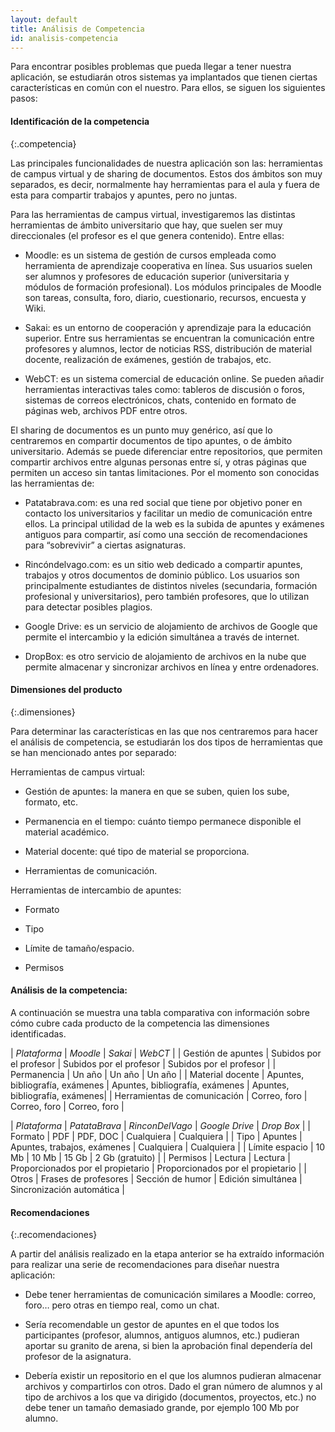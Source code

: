 ```yaml
---
layout: default
title: Análisis de Competencia
id: analisis-competencia
---
```


Para encontrar posibles problemas que pueda llegar a tener nuestra aplicación, se estudiarán otros sistemas ya implantados que tienen ciertas características en común con el nuestro. Para ellos, se siguen los siguientes pasos:

#### Identificación de la competencia
{:.competencia}

Las principales funcionalidades de nuestra aplicación son las: herramientas de campus virtual y de sharing de documentos. Estos dos ámbitos son muy separados, es decir, normalmente hay herramientas para el aula y fuera de esta para compartir trabajos y apuntes, pero no juntas.

Para las herramientas de campus virtual, investigaremos las distintas herramientas de ámbito universitario que hay, que suelen ser muy direccionales (el profesor es el que genera contenido). Entre ellas:

+ Moodle: es un sistema de gestión de cursos empleada como herramienta de aprendizaje cooperativa en línea. Sus usuarios suelen ser alumnos y profesores de educación superior (universitaria y módulos de formación profesional). Los módulos 	principales de Moodle son tareas, consulta, foro, diario, cuestionario, recursos, encuesta y Wiki.

+ Sakai: es un entorno de cooperación y aprendizaje para la educación superior. Entre sus herramientas se encuentran la comunicación entre profesores y alumnos, lector de noticias RSS, distribución de material docente, realización de exámenes, gestión de trabajos, etc.

+ WebCT: es un sistema comercial de educación online. Se pueden añadir herramientas interactivas tales como: tableros de discusión o foros, sistemas de correos electrónicos, chats, contenido en formato de páginas web, archivos PDF entre otros.

El sharing de documentos es un punto muy genérico, así que lo centraremos en compartir documentos de tipo apuntes, o de ámbito universitario. Además se puede diferenciar entre repositorios, que permiten compartir archivos entre algunas personas entre sí, y otras páginas que permiten un acceso sin tantas limitaciones. Por el momento son conocidas las herramientas de:

+ Patatabrava.com: es una red social que tiene por objetivo poner en contacto los universitarios y facilitar un medio de comunicación entre ellos. La principal utilidad de la web es la subida de apuntes y exámenes antiguos para compartir, así como una sección de recomendaciones para “sobrevivir” a ciertas asignaturas.

+ Rincóndelvago.com: es un sitio web dedicado a compartir apuntes, trabajos y otros documentos de dominio público. Los usuarios son principalmente estudiantes de distintos niveles (secundaria, formación profesional y universitarios), pero también profesores, que lo utilizan para detectar posibles plagios.

+ Google Drive: es un servicio de alojamiento de archivos de Google que permite el intercambio y la edición simultánea a través de internet.

+ DropBox: es otro servicio de alojamiento de archivos en la nube que permite almacenar y sincronizar archivos en línea y entre ordenadores.


#### Dimensiones del producto
{:.dimensiones}

Para determinar las características en las que nos centraremos para hacer el análisis de competencia, se estudiarán los dos tipos de herramientas que se han mencionado antes por separado:

Herramientas de campus virtual:	

+ Gestión de apuntes: la manera en que se suben, quien los sube, formato, etc.

+ Permanencia en el tiempo: cuánto tiempo permanece disponible el material académico.

+ Material docente: qué tipo de material se proporciona.

+ Herramientas de comunicación.

Herramientas de intercambio de apuntes:

+ Formato

+ Tipo

+ Límite de tamaño/espacio.

+ Permisos

#### Análisis de la competencia:

A continuación se muestra una tabla comparativa con información sobre cómo cubre cada producto de la competencia las dimensiones identificadas.


| *Plataforma*   	  	  | *Moodle*  			| *Sakai*       	   	      	| *WebCT*  	      	       	|
| Gestión de apuntes	  | Subidos por el profesor	| Subidos por el profesor	| Subidos por el profesor	|
| Permanencia		  | Un año  	   		| Un año      	 		| Un año      	 		|
| Material docente	  | Apuntes, bibliografía, exámenes | Apuntes, bibliografía, exámenes | Apuntes, bibliografía, exámenes|
| Herramientas de comunicación | Correo, foro | Correo, foro | Correo, foro |



| *Plataforma* | *PatataBrava* | *RinconDelVago* | *Google Drive* | *Drop Box* |
| Formato | PDF | PDF, DOC | Cualquiera | Cualquiera |
| Tipo | Apuntes | Apuntes, trabajos, exámenes | Cualquiera | Cualquiera |
| Límite espacio | 10 Mb | 10 Mb | 15 Gb | 2 Gb (gratuito) |
| Permisos | Lectura | Lectura | Proporcionados por el propietario | Proporcionados por el propietario |
| Otros | Frases de profesores | Sección de humor | Edición simultánea | Sincronización automática |


#### Recomendaciones
{:.recomendaciones}

A partir del análisis realizado en la etapa anterior se ha extraído información para realizar una serie de recomendaciones para diseñar nuestra aplicación:
	
+ Debe tener herramientas de comunicación similares a Moodle: correo, foro… pero otras en tiempo real, como un chat.	

+ Sería recomendable un gestor de apuntes en el que todos los participantes (profesor, alumnos, antiguos alumnos, etc.) pudieran aportar su granito de arena, si bien la aprobación final dependería del profesor de la asignatura.	

+ Debería existir un repositorio en el que los alumnos pudieran almacenar archivos y compartirlos con otros. Dado el gran número de alumnos y al tipo de archivos a los que va dirigido (documentos, proyectos, etc.) no debe tener un tamaño demasiado grande, por ejemplo 100 Mb por alumno.

